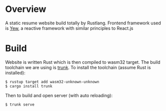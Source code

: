 # Overview
A static resume website build totally by Rustlang. Frontend framework used is [Yew](https://yew.rs/), a reactive framework with similar principles to React.js

# Build
Website is written Rust which is then compiled to wasm32 target. The build toolchain we are using is [trunk](https://trunkrs.dev/). To install the toolchain (assume Rust is installed):

```
$ rustup target add wasm32-unknown-unknown
$ cargo install trunk
```

Then to build and open server (with auto reloading):

```
$ trunk serve
```